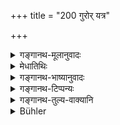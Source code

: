 +++
title = "200 गुरोर् यत्र"

+++

<details><summary>गङ्गानथ-मूलानुवादः</summary>

Where the censuring or defaming of his Teacher is going on, there he should either close his ears, or go away thence to another place.—(200)
</details>

<details><summary>मेधातिथिः</summary>

**यत्र** देशे दुर्जनसंपाते **गुरोः परीवादः** संभूतदोषानुकथनं **निन्दा** अविद्यमानानां दोषाणाम् अभिधानं **प्रवर्तते तत्र कर्णौ पिधातव्याव्** अङ्गुल्यादिना संवरीतव्यौ । **ततः** प्रेदेशाद् वान्यत्र **गन्तव्यम्** ॥ २.२०० ॥
</details>

<details><summary>गङ्गानथ-भाष्यानुवादः</summary>

‘*Where*’—in whatever place, in the assembly of wicked people,—his teacher’s *censuring*—setting forth of wrongs really committed by him,—or *defaming*—attributing to him of evils not present in him—‘*is going on*,’—‘*there*’ ‘*he should close his ears*’—cover them up with his finger, etc.

‘*Thence*’—from that place,—‘*he should go away to another place*.’—(200)
</details>

<details><summary>गङ्गानथ-टिप्पन्यः</summary>

This verse is quoted in *Vīramitrodaya* (Saṃskāra, p. 491), where the
distinction is made between ‘*parīvāda*’ which is *the proclaiming of
wrongs really* *committed*, and ‘*nindā*’ the *setting forth of wrongs
not committed*.

It is quoted also in *Madanapārijāta* (p. 107);—in *Aparārka* (p.
56);—in *Smṛticandrikā* (Saṃskāra, p. 120), which says that the
‘*parīvāda*’ is the mentioning of such defects as are really present,
and ‘*nindā*’ the mentioning of such as are not present;—in
*Saṃskāramayūkha* (p. 41), which notes the same distinction;—in
*Nṛsiṃhaprasāda* (Saṃskāra, p. 45b);—and in *Yatidharmasaṅgraha* (p.
33).
</details>

<details><summary>गङ्गानथ-तुल्य-वाक्यानि</summary>

**(verses 200-201)  
**

*Viṣṇu* (28. 23).—‘One should not stay at a place where the teacher is
being defamed or censured.’

*Viṣṇu* (32. 8-11).—‘He should not address the teacher as *thou*;—in the
event of his insulting the teacher, he should fast for the day, and take
food in the evening, only after having propitiated the teacher;—one
should not talk to the teacher disputatiously;—should not utter anything
defamatory regarding the teacher;—nor anything not agreeable to him.’

*Viṣṇu* (45. 18).—‘One who is inimical to his teacher suffers from
epilepsy.’

*Vaśiṣṭha* (2. 17).—‘Those persons who, on being taught, respect not
their Teacher, by speech, mind and deed,—are as useless to them, as they
are to the Teacher.’
</details>

<details><summary>Bühler</summary>

200	Wherever (people) justly censure or falsely defame his teacher, there he must cover his ears or depart thence to another place.
</details>
